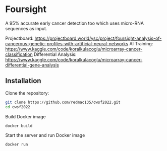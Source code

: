 # Foursight

A 95% accurate early cancer detection too which uses micro-RNA sequences as input.

Projectboard: https://projectboard.world/ysc/project/foursight-analysis-of-cancerous-genetic-profiles-with-artificial-neural-networks
AI Training: https://www.kaggle.com/code/koralkulacoglu/microarray-cancer-classification
Differential Analysis: https://www.kaggle.com/code/koralkulacoglu/microarray-cancer-differential-gene-analysis

## Installation

Clone the repository:

```bash
git clone https://github.com/redmac135/cwsf2022.git
cd cwsf2022
```

Build Docker image

```bash
docker build
```

Start the server and run Docker image

```bash
docker run
```
